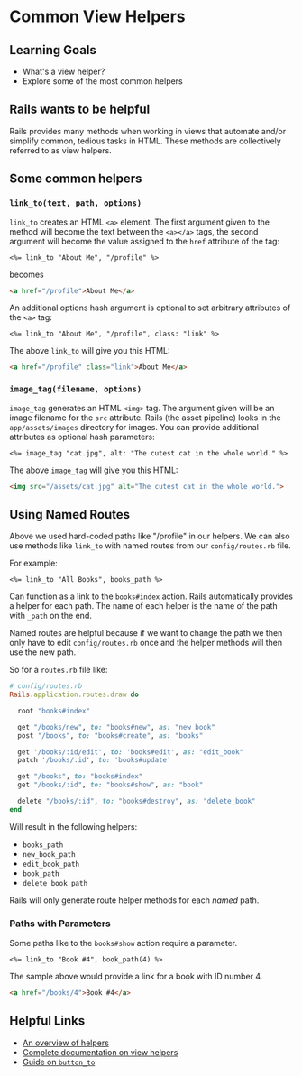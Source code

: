 # Common View Helpers
## Learning Goals
- What's a view helper?
- Explore some of the most common helpers

## Rails wants to be helpful
Rails provides many methods when working in views that automate and/or simplify common, tedious tasks in HTML. These methods are collectively referred to as view helpers.

## Some common helpers

### `link_to(text, path, options)`
`link_to` creates an HTML `<a>` element. The first argument given to the method will become the text between the `<a></a>` tags, the second argument will become the value assigned to the `href` attribute of the tag:

```erb
<%= link_to "About Me", "/profile" %>
```

becomes

```html
<a href="/profile">About Me</a>
```

An additional options hash argument is optional to set arbitrary attributes of the `<a>` tag:

```erb
<%= link_to "About Me", "/profile", class: "link" %>
```

The above `link_to` will give you this HTML:

```html
<a href="/profile" class="link">About Me</a>
```

### `image_tag(filename, options)`
`image_tag` generates an HTML `<img>` tag. The argument given will be an image filename for the `src` attribute. Rails (the asset pipeline) looks in the `app/assets/images` directory for images. You can provide additional attributes as optional hash parameters:

```erb
<%= image_tag "cat.jpg", alt: "The cutest cat in the whole world." %>
```

The above `image_tag` will give you this HTML:

```html
<img src="/assets/cat.jpg" alt="The cutest cat in the whole world.">
```

## Using Named Routes

Above we used hard-coded paths like "/profile" in our helpers.  We can also use methods like `link_to` with named routes from our `config/routes.rb` file.  

For example:

```erb
<%= link_to "All Books", books_path %>
```

Can function as a link to the `books#index` action.  Rails automatically provides a helper for each path.  The name of each helper is the name of the path with `_path` on the end. 

Named routes are helpful because if we want to change the path we then only have to edit `config/routes.rb` once and the helper methods will then use the new path.

So for a `routes.rb` file like:

```ruby
# config/routes.rb
Rails.application.routes.draw do

  root "books#index"

  get "/books/new", to: "books#new", as: "new_book"
  post "/books", to: "books#create", as: "books"

  get '/books/:id/edit', to: 'books#edit', as: "edit_book"
  patch '/books/:id', to: 'books#update'

  get "/books", to: "books#index"
  get "/books/:id", to: "books#show", as: "book"

  delete "/books/:id", to: "books#destroy", as: "delete_book"
end
```

Will result in the following helpers:  
-  `books_path`
-  `new_book_path`
-  `edit_book_path`
-  `book_path`
-  `delete_book_path`

Rails will only generate route helper methods for each *named* path.

### Paths with Parameters

Some paths like to the `books#show` action require a parameter.  

```erb
<%= link_to "Book #4", book_path(4) %>
```

The sample above would provide a link for a book with ID number 4.

```html
<a href="/books/4">Book #4</a>
```


## Helpful Links
- [An overview of helpers](http://guides.rubyonrails.org/action_view_overview.html#overview-of-helpers-provided-by-action-view)
- [Complete documentation on view helpers](http://api.rubyonrails.org/classes/ActionView/Helpers.html)
- [Guide on `button_to`](http://api.rubyonrails.org/classes/ActionView/Helpers/UrlHelper.html#method-i-button_to)
